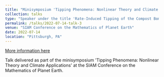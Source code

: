```yaml
---
title: "Minisymposium 'Tipping Phenomena: Nonlinear Theory and Climate Applications'"
collection: talks
type: "Speaker under the title 'Rate-Induced Tipping of the Compost Bomb: Sizzling Summers, Heteroclinic Canards and Metastable Zombie Fires'."
permalink: /talks/2022-07-14-talk-3
venue: "SIAM Conference on the Mathematics of Planet Earth"
date: 2022-07-14
location: "Pittsburgh, PA"
---
```

[More information here](https://meetings.siam.org/sess/dsp_programsess.cfm?SESSIONCODE=74033)

Talk delivered as part of the minisymposium 'Tipping Phenomena: Nonlinear Theory and Climate Applications' at the SIAM Conference on the Mathematics of Planet Earth.
